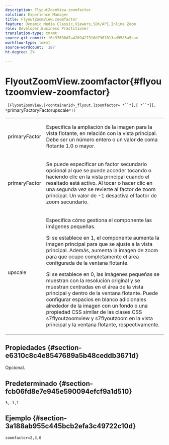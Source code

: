 ```yaml
---
description: FlyoutZoomView.zoomfactor
solution: Experience Manager
title: FlyoutZoomView.zoomfactor
feature: Dynamic Media Classic,Viewers,SDK/API,Inline Zoom
role: Developer,Business Practitioner
translation-type: tm+mt
source-git-commit: f6c97606d7a4209427316d7367013ad9585a5cae
workflow-type: tm+mt
source-wordcount: '187'
ht-degree: 2%

---
```



# FlyoutZoomView.zoomfactor{#flyoutzoomview-zoomfactor}

` [FlyoutZoomView.|<containerId>_flyout.]zoomfactor= *``*[,[ *``*][, *`primaryFactoryFactorupscale`*]]`

<table id="table_9B98C97485DD4DEB8A6ECBCE8DF6B886"> 
 <tbody> 
  <tr> 
   <td colname="col1"> <p> <span class="codeph"> <span class="varname"> primaryFactor</span> </span> </p> </td> 
   <td colname="col2"> <p> Especifica la ampliación de la imagen para la vista flotante, en relación con la vista principal. Debe ser un número entero o un valor de coma flotante <span class="codeph"> 1.0</span> o mayor. </p> </td> 
  </tr> 
  <tr> 
   <td colname="col1"> <p> <span class="codeph"> <span class="varname"> primaryFactor</span> </span> </p> </td> 
   <td colname="col2"> <p> Se puede especificar un factor secundario opcional al que se puede acceder tocando o haciendo clic en la vista principal cuando el resaltado está activo. Al tocar o hacer clic en una segunda vez se revierte al factor de zoom principal. Un valor de <span class="codeph"> -1</span> desactiva el factor de zoom secundario. </p> </td> 
  </tr> 
  <tr> 
   <td colname="col1"> <p><span class="codeph"><span class="varname"> upscale</span></span> </p> </td> 
   <td colname="col2"> <p>Especifica cómo gestiona el componente las imágenes pequeñas. </p> <p>Si se establece en <span class="codeph"> 1</span>, el componente aumenta la imagen principal para que se ajuste a la vista principal. Además, aumenta la imagen de zoom para que ocupe completamente el área configurada de la ventana flotante. </p> <p>Si se establece en <span class="codeph"> 0</span>, las imágenes pequeñas se muestran con la resolución original y se muestran centradas en el área de la vista principal y dentro de la ventana flotante. Puede configurar espacios en blanco adicionales alrededor de la imagen con un fondo o una propiedad CSS similar de las clases CSS <span class="codeph"> s7flyoutzoomview</span> y <span class="codeph"> s7flyoutzoom</span> en la vista principal y la ventana flotante, respectivamente. </p> </td> 
  </tr> 
 </tbody> 
</table>

## Propiedades {#section-e6310c8c4e8547689a5b48ceddb3671d}

Opcional.

## Predeterminado {#section-fcb06fd8e7e945e590094efcf9a1d510}

`3,-1,1`

## Ejemplo {#section-3a188ab955c445bcb2efa3c49722c10d}

`zoomfactor=2,3,0`
